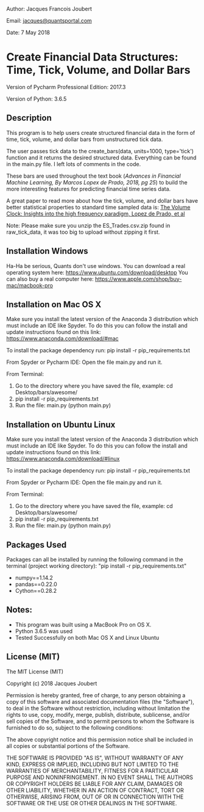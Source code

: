 Author: Jacques Francois Joubert

Email: jacques@quantsportal.com

Date: 7 May 2018 

# Create Financial Data Structures: Time, Tick, Volume, and Dollar Bars

Version of Pycharm Professional Edition: 2017.3

Version of Python: 3.6.5

## Description

This program is to help users create structured financial data in the form of time, tick, volume, and dollar bars from unstructured tick data.

The user passes tick data to the create_bars(data, units=1000, type='tick') function and it returns the desired structured data.
Everything can be found in the main.py file. I left lots of comments in the code. 

These bars are used throughout the text book (*Advances in Financial Machine Learning, By Marcos Lopex de Prado, 2018, pg 25*)
to build the more interesting features for predicting financial time series data.

A great paper to read more about how the tick, volume, and dollar bars have better statistical properties to standard time sampled data is:
[The Volume Clock: Insights into the high frequency paradigm, Lopez de Prado, et al](https://papers.ssrn.com/sol3/papers.cfm?abstract_id=2034858)

Note: Please make sure you unzip the ES_Trades.csv.zip found in raw_tick_data, it was too big to upload without zipping it first.

## Installation Windows

Ha-Ha be serious, Quants don't use windows. You can download a real operating system here: https://www.ubuntu.com/download/desktop
You can also buy a real computer here: https://www.apple.com/shop/buy-mac/macbook-pro

## Installation on Mac OS X

Make sure you install the latest version of the Anaconda 3 distribution which must include an IDE like Spyder.
To do this you can follow the install and update instructions found on this link: https://www.anaconda.com/download/#mac

To install the package dependency run: pip install -r pip_requirements.txt

From Spyder or Pycharm IDE: Open the file main.py and run it.

From Terminal: 

1. Go to the directory where you have saved the file, example: cd Desktop/bars/awesome/
2. pip install -r pip_requirements.txt
3. Run the file: main.py (python main.py)

## Installation on Ubuntu Linux

Make sure you install the latest version of the Anaconda 3 distribution which must include an IDE like Spyder.
To do this you can follow the install and update instructions found on this link: https://www.anaconda.com/download/#linux

To install the package dependency run: pip install -r pip_requirements.txt

From Spyder or Pycharm IDE: Open the file main.py and run it.

From Terminal: 

1. Go to the directory where you have saved the file, example: cd Desktop/bars/awesome/
2. pip install -r pip_requirements.txt
3. Run the file: main.py (python main.py)

## Packages Used
Packages can all be installed by running the following command in the terminal (project working directory): "pip install -r pip_requirements.txt" 
* numpy==1.14.2
* pandas==0.22.0
* Cython==0.28.2

## Notes: 
* This program was built using a MacBook Pro on OS X.
* Python 3.6.5 was used
* Tested Successfully on both Mac OS X and Linux Ubuntu

## License (MIT)
The MIT License (MIT)

Copyright (c) 2018 Jacques Joubert

Permission is hereby granted, free of charge, to any person obtaining a copy
of this software and associated documentation files (the "Software"), to deal
in the Software without restriction, including without limitation the rights
to use, copy, modify, merge, publish, distribute, sublicense, and/or sell
copies of the Software, and to permit persons to whom the Software is
furnished to do so, subject to the following conditions:

The above copyright notice and this permission notice shall be included in all
copies or substantial portions of the Software.

THE SOFTWARE IS PROVIDED "AS IS", WITHOUT WARRANTY OF ANY KIND, EXPRESS OR
IMPLIED, INCLUDING BUT NOT LIMITED TO THE WARRANTIES OF MERCHANTABILITY,
FITNESS FOR A PARTICULAR PURPOSE AND NONINFRINGEMENT. IN NO EVENT SHALL THE
AUTHORS OR COPYRIGHT HOLDERS BE LIABLE FOR ANY CLAIM, DAMAGES OR OTHER
LIABILITY, WHETHER IN AN ACTION OF CONTRACT, TORT OR OTHERWISE, ARISING FROM,
OUT OF OR IN CONNECTION WITH THE SOFTWARE OR THE USE OR OTHER DEALINGS IN THE
SOFTWARE.
